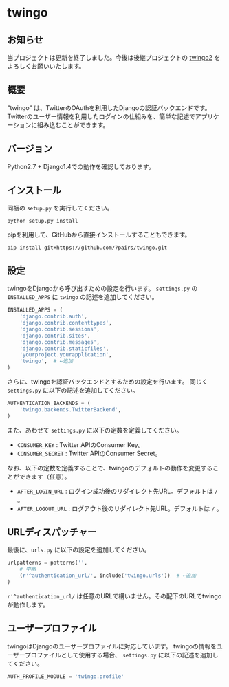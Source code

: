 # twingo

## お知らせ

当プロジェクトは更新を終了しました。今後は後継プロジェクトの [twingo2](https://github.com/7pairs/twingo2) をよろしくお願いいたします。

## 概要

"twingo" は、TwitterのOAuthを利用したDjangoの認証バックエンドです。
Twitterのユーザー情報を利用したログインの仕組みを、簡単な記述でアプリケーションに組み込むことができます。

## バージョン

Python2.7 + Django1.4での動作を確認しております。

## インストール

同梱の `setup.py` を実行してください。

```
python setup.py install
```

pipを利用して、GitHubから直接インストールすることもできます。

```
pip install git+https://github.com/7pairs/twingo.git
```

## 設定

twingoをDjangoから呼び出すための設定を行います。
`settings.py` の `INSTALLED_APPS` に `twingo` の記述を追加してください。

```python
INSTALLED_APPS = (
    'django.contrib.auth',
    'django.contrib.contenttypes',
    'django.contrib.sessions',
    'django.contrib.sites',
    'django.contrib.messages',
    'django.contrib.staticfiles',
    'yourproject.yourapplication',
    'twingo',  # ←追加
)
```

さらに、twingoを認証バックエンドとするための設定を行います。
同じく `settings.py` に以下の記述を追加してください。

```python
AUTHENTICATION_BACKENDS = (
    'twingo.backends.TwitterBackend',
)
```

また、あわせて `settings.py` に以下の定数を定義してください。

* `CONSUMER_KEY` : Twitter APIのConsumer Key。
* `CONSUMER_SECRET` : Twitter APIのConsumer Secret。

なお、以下の定数を定義することで、twingoのデフォルトの動作を変更することができます（任意）。

* `AFTER_LOGIN_URL` : ログイン成功後のリダイレクト先URL。デフォルトは `/` 。
* `AFTER_LOGOUT_URL` : ログアウト後のリダイレクト先URL。デフォルトは `/` 。

## URLディスパッチャー

最後に、`urls.py` に以下の設定を追加してください。

```python
urlpatterns = patterns('',
    # 中略
    (r'^authentication_url/', include('twingo.urls'))  # ←追加
)
```

`r'^authentication_url/` は任意のURLで構いません。その配下のURLでtwingoが動作します。

## ユーザープロファイル

twingoはDjangoのユーザープロファイルに対応しています。
twingoの情報をユーザープロファイルとして使用する場合、 `settings.py` に以下の記述を追加してください。

```python
AUTH_PROFILE_MODULE = 'twingo.profile'
```
